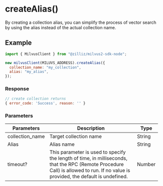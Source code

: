 # createAlias()

By creating a collection alias, you can simplify the process of vector search by using the alias instead of the actual collection name.

## Example

```javascript
import { MilvusClient } from "@zilliz/milvus2-sdk-node";

new milvusClient(MILUVS_ADDRESS).createAlias({
  collection_name: "my_collection",
  alias: "my_alias",
});
```

### Response

```javascript
// create collection returns
{ error_code: 'Success', reason: '' }
```

### Parameters

| Parameters      | Description                                                                                                                                                                       | Type   |
| --------------- | --------------------------------------------------------------------------------------------------------------------------------------------------------------------------------- | ------ |
| collection_name | Target collection name                                                                                                                                                            | String |
| Alias           | Alias name                                                                                                                                                                        | String |
| timeout?        | This parameter is used to specify the length of time, in milliseconds, that the RPC (Remote Procedure Call) is allowed to run. If no value is provided, the default is undefined. | Number |
